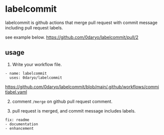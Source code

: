 # labelcommit
labelcommit is github actions that merge pull request with commit message including pull request labels.

see example below.
https://github.com/0daryo/labelcommit/pull/2
## usage
1. Write your workflow file.
  ```
  - name: labelcommit
    uses: 0daryo/labelcommit
  ```
  https://github.com/0daryo/labelcommit/blob/main/.github/workflows/commitlabel.yaml

2. comment ```/merge``` on github pull request comment.

3. pull request is merged, and commit message includes labels.
```
fix: readme
- documentation
- enhancement
```
